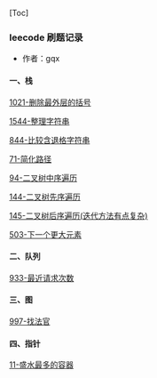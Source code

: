 [Toc]

### leecode  刷题记录 

* 作者：gqx

#### 一、栈

[1021-删除最外层的括号](https://github.com/1741493004/leecode/blob/main/数据结构/栈/1021删除最外层的括号.md)

[1544-整理字符串](https://github.com/1741493004/leecode/blob/main/数据结构/栈/1544整理字符串.md)

[844-比较含退格字符串](https://github.com/1741493004/leecode/blob/main/数据结构/栈/844比较含退格的字符串.md)

[71-简化路径](https://github.com/1741493004/leecode/blob/main/数据结构/栈/71简化路径.md)

[94-二叉树中序遍历](https://github.com/1741493004/leecode/blob/main/数据结构/栈/94二叉树的中序遍历.md)

[144-二叉树先序遍历](https://github.com/1741493004/leecode/blob/main/数据结构/栈/144二叉树的先序遍历.md)

[145-二叉树后序遍历(迭代方法有点复杂)](https://github.com/1741493004/leecode/blob/main/数据结构/栈/145二叉树的后序遍历.md)

[503-下一个更大元素](https://github.com/1741493004/leecode/blob/main/数据结构/栈/503下一个更大元素II.md)
#### 二、队列
[933-最近请求次数](https://github.com/1741493004/leecode/blob/main/数据结构/队列/933最近的请求次数.md)
#### 三、图
[997-找法官](https://github.com/1741493004/leecode/blob/main/数据结构/图/997找到小镇的法官.md)

#### 四、指针
[11-盛水最多的容器](https://github.com/1741493004/leecode/blob/main/数据结构/指针/11最大盛水的容器.md)

